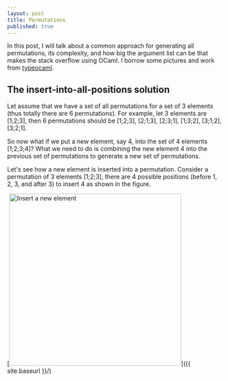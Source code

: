 ```yaml
---
layout: post
title: Permutations
published: true
---
```


In this post, I will talk about a common approach for generating all permutations, its complexity, and how big the argument list can be that makes the stack overflow using OCaml. I borrow some pictures and work from [typeocaml](http://typeocaml.com/2015/05/05/permutation/).

## The insert-into-all-positions solution

Let assume that we have a set of all permutations for a set of 3 elements (thus totally there are 6 permutations). For example, let 3 elements are [1;2;3], then 6 permutations should be [1;2;3], [2;1;3], [2;3;1], [1;3;2], [3;1;2], [3;2;1].

So now what if we put a new element, say 4, into the set of 4 elements [1;2;3;4]? What we need to do is combining the new element 4 into the previous set of permutations to generate a new set of permutations.

Let's see how a new element is inserted into a permutation. Consider a permutation of 3 elements [1;2;3], there are 4 possible positions (before 1, 2, 3, and after 3) to insert 4 as shown in the figure.

[<img src="http://channgo2203.github.io/images/logo.png" alt="Insert a new element" style="width: 400px;"/>]({{ site.baseurl }}/)


